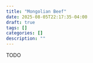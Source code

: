 ```yaml
---
title: "Mongolian Beef"
date: 2025-08-05T22:17:35-04:00
draft: true
tags: []
categories: []
description: ""
---
```

TODO